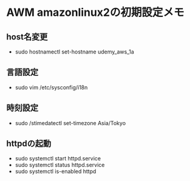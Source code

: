 # AWM amazonlinux2の初期設定メモ
## host名変更
* sudo hostnamectl set-hostname udemy_aws_1a
## 言語設定
* sudo vim /etc/sysconfig/i18n
## 時刻設定
* sudo /stimedatectl set-timezone Asia/Tokyo
## httpdの起動
* sudo systemctl start httpd.service
* sudo systemctl status httpd.service
* sudo systemctl is-enabled httpd
